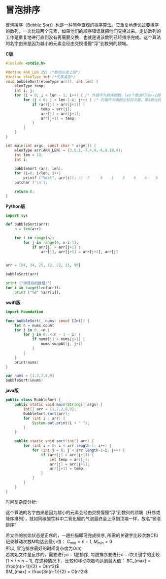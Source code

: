 # 冒泡排序

冒泡排序（Bubble Sort）也是一种简单直观的排序算法。它重复地走访过要排序的数列，一次比较两个元素，如果他们的顺序错误就把他们交换过来。走访数列的工作是重复地进行直到没有再需要交换，也就是说该数列已经排序完成。这个算法的名字由来是因为越小的元素会经由交换慢慢"浮"到数列的顶端。

**C版**  
```c
#include <stdio.h>

#define ARR_LEN 255 /*数组长度上限*/
#define elemType int /*元素类型*/
void bubbleSort(elemType arr[], int len) {
    elemType temp;
    int i, j;
    for (i = 0; i < len - 1; i++) { /* 外循环为排序趟数，len个数进行len-1趟 */
        for (j = 0; j < len-1-i; j++) { /* 内循环为每趟比较的次数，第i趟比较len-i次 */
            if (arr[j] > arr[j+1]) {
                temp = arr[j];
                arr[j] = arr[j+1];
                arr[j+1] = temp;
            }
        }
    }
}

int main(int argc, const char * argv[]) {
    elemType arr[ARR_LEN] = {3,5,1,-7,4,9,-6,8,10,4};
    int len = 10;
    int i;
     
    bubbleSort (arr, len);
    for (i=0; i<len; i++)
        printf ("%d\t", arr[i]); // -7    -6    1    3    4    4    5    8    9    10    
    putchar ('\n');

    return 0;
}
```

**Python版**

```Python
import sys

def bubbleSort(arr):
    n = len(arr)

    for i in range(n):
        for j in range(0, n-i-1):
            if arr[j] > arr[j+1] :
                arr[j], arr[j+1] = arr[j+1], arr[j]


arr = [64, 34, 25, 12, 22, 11, 90]

bubbleSort(arr)
 
print ("排序后的数组:")
for i in range(len(arr)):
    print ("%d" %arr[i]),
```

**swift版**

```swift
import Foundation

func bubbleSort(_ nums: inout [Int]) {
    let n = nums.count
    for i in 0..<n {
        for j in 0..<(n - 1 - i) {
            if nums[j] > nums[j+1] {
                nums.swapAt(j, j+1)
            }
        }
    }
    print(nums)
}

var nums = [1,3,7,8,9]
bubbleSort(&nums)
```

**java版**

```java
public class BubbleSort {
    public static void main(String[] args) {
        int[] arr = {1,7,3,8,9};
        BubbleSort.sort(arr);
        for (int i : arr) {
            System.out.print(i + " ");
        }
    }

    public static void sort(int[] arr) {
        for (int i = 0; i < arr.length-1; i++) {
            for (int j = 0; j < arr.length-1-i; j++) {
                if (arr[j] > arr[j+1]) {
                    int temp = arr[j];
                    arr[j] = arr[j+1];
                    arr[j+1] = temp;
                }
            }
        }
    }
}
```

时间复杂度分析:  

这个算法的名字由来是因为越小的元素会经由交换慢慢“浮”到数列的顶端（升序或降序排列），就如同碳酸饮料中二氧化碳的气泡最终会上浮到顶端一样，故名“冒泡排序”   

若文件的初始状态是正序的，一趟扫描即可完成排序, 所需的关键字比较次数$C$和记录移动次数$M$均达到最小值：
$C_{min} = n - 1$, $M_{min} = 0$  
所以, 冒泡排序最好的时间复杂度为O(n)  
若初始文件是反序的，需要进行$n-1$趟排序, 每趟排序要进行$n-i$次关键字的比较$(1≤i≤n-1)$, 在这种情况下，比较和移动次数均达到最大值：
$C_{max} = \frac{n(n-1)}{2} = O(n^2)$  
$M_{max} = \frac{3n(n-1)}{2} = O(n^2)$


